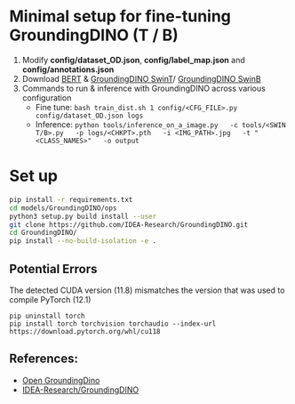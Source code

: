 # Minimal setup for fine-tuning GroundingDINO (T / B)
1. Modify **config/dataset_OD.json**, **config/label_map.json** and **config/annotations.json**
2. Download [BERT](https://www.kaggle.com/datasets/virajjayant/bertbaseuncased) & [GroundingDINO SwinT](https://huggingface.co/alexgenovese/background-workflow/blob/1cbf8c24aa8a2e8d5ca6871800442b35ff6f9d48/groundingdino_swint_ogc.pth)/ [GroundingDINO SwinB](https://github.com/IDEA-Research/GroundingDINO/releases/download/v0.1.0-alpha2/groundingdino_swinb_cogcoor.pth)
3. Commands to run & inference with GroundingDINO across various configuration
   - Fine tune: ```bash train_dist.sh 1 config/<CFG_FILE>.py config/dataset_OD.json logs```
   - Inference: ```python tools/inference_on_a_image.py   -c tools/<SWIN T/B>.py   -p logs/<CHKPT>.pth   -i <IMG_PATH>.jpg   -t "<CLASS_NAMES>"   -o output```


# Set up
```bash
pip install -r requirements.txt 
cd models/GroundingDINO/ops
python3 setup.py build install --user
git clone https://github.com/IDEA-Research/GroundingDINO.git
cd GroundingDINO/
pip install --no-build-isolation -e . 
```
## Potential Errors
The detected CUDA version (11.8) mismatches the version that was used to compile PyTorch (12.1)
```
pip uninstall torch
pip install torch torchvision torchaudio --index-url https://download.pytorch.org/whl/cu118
```



## References:
- [Open GroundingDino](https://github.com/longzw1997/Open-GroundingDino)
- [IDEA-Research/GroundingDINO](https://github.com/IDEA-Research/GroundingDINO)
